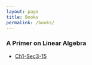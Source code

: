```yaml
---
layout: page
title: Books
permalink: /books/
---
```


### A Primer on Linear Algebra

+ [Ch1-Sec3-15](/math-solution/2018/08/19/linear_algebra-1.3.15.html)